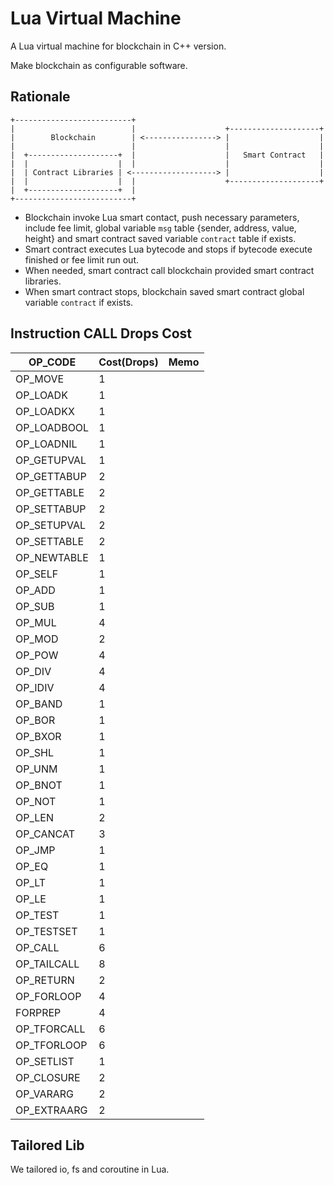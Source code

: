 # Lua Virtual Machine


A Lua virtual machine for blockchain in C++ version.

Make blockchain as configurable software.

## Rationale

```
+--------------------------+
|                          |                    +--------------------+
|        Blockchain        | <----------------> |                    |
|                          |                    |                    |
|  +--------------------+  |                    |   Smart Contract   |
|  |                    |  |                    |                    |
|  | Contract Libraries | <-------------------> |                    |
|  |                    |  |                    +--------------------+
|  +--------------------+  |
+--------------------------+
```

 - Blockchain invoke Lua smart contact, push necessary parameters, include fee limit, global variable `msg` table {sender, address, value, height} and smart contract saved variable `contract` table if exists.
 - Smart contract executes Lua bytecode and stops if bytecode execute finished or fee limit run out.
 - When needed, smart contract call blockchain provided smart contract libraries.
 - When smart contract stops, blockchain saved smart contract global variable `contract` if exists. 

## Instruction CALL Drops Cost

| OP_CODE  | Cost(Drops)  |  Memo |
| ------------ | ------------ | ------------ |
| OP_MOVE  |  1 |   |
| OP_LOADK | 1  |   |
| OP_LOADKX  | 1  |   |
| OP_LOADBOOL | 1  |   |
| OP_LOADNIL | 1  |   |
| OP_GETUPVAL  | 1  |   |
| OP_GETTABUP  | 2  |   |
| OP_GETTABLE | 2  |   |
| OP_SETTABUP |  2 |   |
| OP_SETUPVAL | 2  |   |
| OP_SETTABLE | 2  |   |
| OP_NEWTABLE | 1  |   |
| OP_SELF |  1 |   |
| OP_ADD |  1 |   |
| OP_SUB | 1  |   |
| OP_MUL | 4  |   |
| OP_MOD | 2  |   |
| OP_POW  | 4  |   |
| OP_DIV | 4  |   |
| OP_IDIV  |  4 |   |
| OP_BAND  | 1  |   |
| OP_BOR  | 1  |   |
| OP_BXOR | 1  |   |
| OP_SHL  |  1 |   |
| OP_UNM | 1  |   |
| OP_BNOT | 1  |   |
| OP_NOT  | 1  |   |
| OP_LEN |  2 |   |
| OP_CANCAT | 3  |   |
| OP_JMP | 1  |   |
| OP_EQ  | 1  |   |
| OP_LT  | 1  |   |
| OP_LE  | 1  |   |
| OP_TEST |  1 |   |
| OP_TESTSET | 1  |   |
| OP_CALL  | 6  |   |
| OP_TAILCALL | 8  |   |
| OP_RETURN  | 2  |   |
| OP_FORLOOP | 4  |   |
| FORPREP |  4 |   |
| OP_TFORCALL  |  6 |   |
| OP_TFORLOOP  | 6  |   |
| OP_SETLIST  | 1  |   |
| OP_CLOSURE  | 2  |   |
| OP_VARARG  | 2 |   |
| OP_EXTRAARG |  2 |   |


## Tailored Lib

We tailored io, fs and coroutine in Lua.
